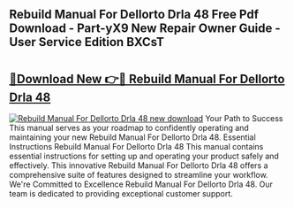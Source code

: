 ## Rebuild Manual For Dellorto Drla 48 Free Pdf Download - Part-yX9 New Repair Owner Guide - User Service Edition BXCsT

# <h2><a href="http://bc48774.oget.top/?id=Rebuild+Manual+For+Dellorto+Drla+48">🔗Download New 👉🔴 Rebuild Manual For Dellorto Drla 48</a></h2>

[![Rebuild Manual For Dellorto Drla 48 new download](https://i.imgur.com/5g1atiW.png)](http://bc48774.oget.top/?id=Rebuild+Manual+For+Dellorto+Drla+48)
Your Path to Success This manual serves as your roadmap to confidently operating and maintaining your new Rebuild Manual For Dellorto Drla 48. Essential Instructions Rebuild Manual For Dellorto Drla 48 This manual contains essential instructions for setting up and operating your product safely and effectively. This innovative Rebuild Manual For Dellorto Drla 48 offers a comprehensive suite of features designed to streamline your workflow. We're Committed to Excellence Rebuild Manual For Dellorto Drla 48. Our team is dedicated to providing exceptional customer support.
